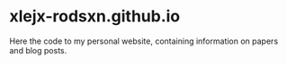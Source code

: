 # xlejx-rodsxn.github.io

Here the code to my personal website, containing information on papers and blog posts.
